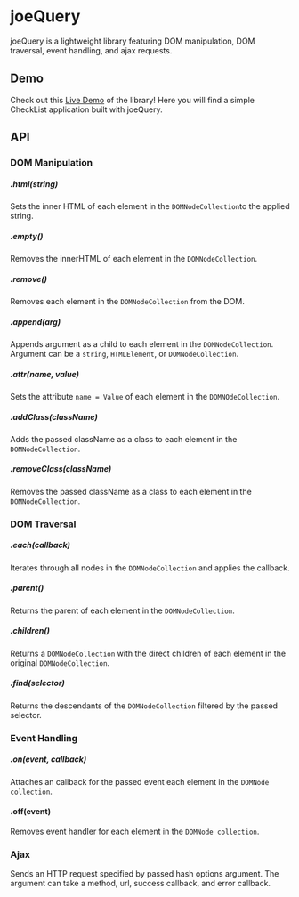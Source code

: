 # joeQuery

joeQuery is a lightweight library featuring DOM manipulation, DOM traversal, event handling, and ajax requests.

## Demo

Check out this [Live Demo](https://joetessy.github.io/joeQueryDemo/ "live demo") of the library! Here you will find a simple CheckList application built with joeQuery.

## API

### DOM Manipulation

##### .html(string)
Sets the inner HTML of each element in the ```DOMNodeCollection```to the applied string.

##### .empty()
Removes the innerHTML of each element in the ```DOMNodeCollection```.

##### .remove()
Removes each element in the ```DOMNodeCollection``` from the DOM.

##### .append(arg)
Appends argument as a child to each element in the ```DOMNodeCollection```. Argument can be a ```string```, ```HTMLElement```, or ```DOMNodeCollection```.

##### .attr(name, value)
Sets the attribute ```name = Value``` of each element in the ```DOMNOdeCollection```.

##### .addClass(className)
Adds the passed className as a class to each element in the ```DOMNodeCollection```.

##### .removeClass(className)
Removes the passed className as a class to each element in the ```DOMNodeCollection```.

### DOM Traversal

##### .each(callback)
Iterates through all nodes in the ```DOMNodeCollection``` and applies the callback.

##### .parent()
Returns the parent of each element in the ```DOMNodeCollection```.

##### .children()
Returns a ```DOMNodeCollection``` with the direct children of each element in the original ```DOMNodeCollection```.

##### .find(selector)
Returns the descendants of the ```DOMNodeCollection``` filtered by the passed selector.

### Event Handling

##### .on(event, callback)
Attaches an callback for the passed event each element in the ```DOMNode collection```.

#### .off(event)
Removes event handler for each element in the ```DOMNode collection```.


### Ajax

Sends an HTTP request specified by passed hash options argument. The argument can take a method, url, success callback, and error callback.
